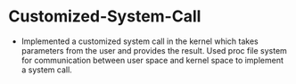 # Customized-System-Call

* Implemented a customized system call in the kernel which takes parameters from the user and provides the result. Used proc file system for communication between user space and kernel space to implement a system call.